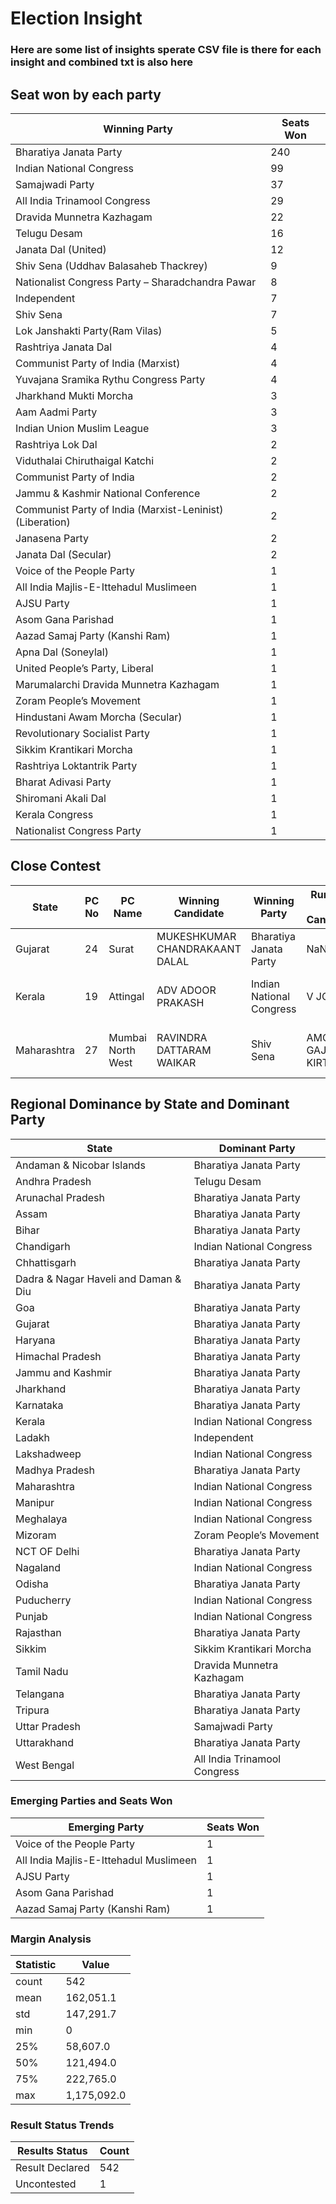 # Election Insight

###  Here are some list of insights sperate CSV file is there for each insight and combined txt is also here 
## Seat won by each party

| Winning Party                                         | Seats Won |
|-------------------------------------------------------|-----------|
| Bharatiya Janata Party                                | 240       |
| Indian National Congress                              | 99        |
| Samajwadi Party                                       | 37        |
| All India Trinamool Congress                          | 29        |
| Dravida Munnetra Kazhagam                             | 22        |
| Telugu Desam                                          | 16        |
| Janata Dal  (United)                                  | 12        |
| Shiv Sena (Uddhav Balasaheb Thackrey)                 | 9         |
| Nationalist Congress Party – Sharadchandra Pawar      | 8         |
| Independent                                           | 7         |
| Shiv Sena                                             | 7         |
| Lok Janshakti Party(Ram Vilas)                        | 5         |
| Rashtriya Janata Dal                                  | 4         |
| Communist Party of India  (Marxist)                   | 4         |
| Yuvajana Sramika Rythu Congress Party                 | 4         |
| Jharkhand Mukti Morcha                                | 3         |
| Aam Aadmi Party                                       | 3         |
| Indian Union Muslim League                            | 3         |
| Rashtriya Lok Dal                                     | 2         |
| Viduthalai Chiruthaigal Katchi                        | 2         |
| Communist Party of India                              | 2         |
| Jammu & Kashmir National Conference                   | 2         |
| Communist Party of India  (Marxist-Leninist)  (Liberation) | 2  |
| Janasena Party                                        | 2         |
| Janata Dal  (Secular)                                 | 2         |
| Voice of the People Party                             | 1         |
| All India Majlis-E-Ittehadul Muslimeen                | 1         |
| AJSU Party                                            | 1         |
| Asom Gana Parishad                                    | 1         |
| Aazad Samaj Party (Kanshi Ram)                        | 1         |
| Apna Dal (Soneylal)                                   | 1         |
| United People’s Party, Liberal                        | 1         |
| Marumalarchi Dravida Munnetra Kazhagam                | 1         |
| Zoram People’s Movement                               | 1         |
| Hindustani Awam Morcha (Secular)                      | 1         |
| Revolutionary Socialist Party                         | 1         |
| Sikkim Krantikari Morcha                              | 1         |
| Rashtriya Loktantrik Party                            | 1         |
| Bharat Adivasi Party                                  | 1         |
| Shiromani Akali Dal                                   | 1         |
| Kerala Congress                                       | 1         |
| Nationalist Congress Party                            | 1         |

## Close Contest
| State       | PC No | PC Name           | Winning Candidate           | Winning Party             | Runner-up Candidate       | Runner-up Party                                | Margin Votes | Results Status   |
|-------------|-------|-------------------|-----------------------------|---------------------------|---------------------------|------------------------------------------------|--------------|------------------|
| Gujarat     | 24    | Surat             | MUKESHKUMAR CHANDRAKAANT DALAL | Bharatiya Janata Party    | NaN                       | NaN                                            | 0            | Uncontested      |
| Kerala      | 19    | Attingal          | ADV ADOOR PRAKASH            | Indian National Congress  | V JOY                     | Communist Party of India  (Marxist)           | 684          | Result Declared  |
| Maharashtra | 27    | Mumbai North West | RAVINDRA DATTARAM WAIKAR     | Shiv Sena                  | AMOL GAJANAN KIRTIKAR     | Shiv Sena (Uddhav Balasaheb Thackrey)         | 48           | Result Declared  |

## Regional Dominance by State and Dominant Party

| State                               | Dominant Party                    |
|-------------------------------------|-----------------------------------|
| Andaman & Nicobar Islands            | Bharatiya Janata Party            |
| Andhra Pradesh                       | Telugu Desam                      |
| Arunachal Pradesh                    | Bharatiya Janata Party            |
| Assam                               | Bharatiya Janata Party            |
| Bihar                               | Bharatiya Janata Party            |
| Chandigarh                           | Indian National Congress          |
| Chhattisgarh                         | Bharatiya Janata Party            |
| Dadra & Nagar Haveli and Daman & Diu | Bharatiya Janata Party            |
| Goa                                  | Bharatiya Janata Party            |
| Gujarat                              | Bharatiya Janata Party            |
| Haryana                              | Bharatiya Janata Party            |
| Himachal Pradesh                     | Bharatiya Janata Party            |
| Jammu and Kashmir                    | Bharatiya Janata Party            |
| Jharkhand                            | Bharatiya Janata Party            |
| Karnataka                            | Bharatiya Janata Party            |
| Kerala                               | Indian National Congress          |
| Ladakh                               | Independent                       |
| Lakshadweep                          | Indian National Congress          |
| Madhya Pradesh                       | Bharatiya Janata Party            |
| Maharashtra                          | Indian National Congress          |
| Manipur                              | Indian National Congress          |
| Meghalaya                            | Indian National Congress          |
| Mizoram                              | Zoram People’s Movement           |
| NCT OF Delhi                         | Bharatiya Janata Party            |
| Nagaland                             | Indian National Congress          |
| Odisha                               | Bharatiya Janata Party            |
| Puducherry                           | Indian National Congress          |
| Punjab                               | Indian National Congress          |
| Rajasthan                            | Bharatiya Janata Party            |
| Sikkim                               | Sikkim Krantikari Morcha          |
| Tamil Nadu                           | Dravida Munnetra Kazhagam         |
| Telangana                            | Bharatiya Janata Party            |
| Tripura                              | Bharatiya Janata Party            |
| Uttar Pradesh                        | Samajwadi Party                   |
| Uttarakhand                          | Bharatiya Janata Party            |
| West Bengal                          | All India Trinamool Congress      |


### Emerging Parties and Seats Won

| Emerging Party                         | Seats Won |
|----------------------------------------|-----------|
| Voice of the People Party               | 1         |
| All India Majlis-E-Ittehadul Muslimeen | 1         |
| AJSU Party                             | 1         |
| Asom Gana Parishad                     | 1         |
| Aazad Samaj Party (Kanshi Ram)         | 1         |

### Margin Analysis

| Statistic | Value       |
|-----------|-------------|
| count     | 542         |
| mean      | 162,051.1   |
| std       | 147,291.7   |
| min       | 0           |
| 25%       | 58,607.0    |
| 50%       | 121,494.0   |
| 75%       | 222,765.0   |
| max       | 1,175,092.0 |

### Result Status Trends

| Results Status   | Count |
|------------------|-------|
| Result Declared  | 542   |
| Uncontested      | 1     |

